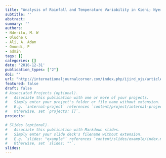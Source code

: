 ```yaml
---
title: "Analysis of Rainfall and Temperature Variability in Kieni; Nyeri County"
subtitle: ''
abstract:
summary: '' 
authors: 
- Nderitu, M. W
- Oludhe C
- Ali, A. Adan
- Omondi, P
- admin
tags: []
categories: []
date: '2016-12-31'
publication_types: ["2"]
doi: ""
url: "http://internationaljournalcorner.com/index.php/ijird_ojs/article/view/136332"
featured: false
draft: false
# Associated Projects (optional).
#   Associate this publication with one or more of your projects.
#   Simply enter your project's folder or file name without extension.
#   E.g. `internal-project` references `content/project/internal-project/index.md`.
#   Otherwise, set `projects: []`.
projects:

# Slides (optional).
#   Associate this publication with Markdown slides.
#   Simply enter your slide deck's filename without extension.
#   E.g. `slides: "example"` references `content/slides/example/index.md`.
#   Otherwise, set `slides: ""`.
slides: 
---
```

